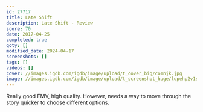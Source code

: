 ```yaml
---
id: 27717
title: Late Shift
description: Late Shift - Review
score: 70
date: 2017-04-25
completed: true
goty: []
modified_date: 2024-04-17
screenshots: []
tags: []
videos: []
cover: //images.igdb.com/igdb/image/upload/t_cover_big/co1njk.jpg
image: //images.igdb.com/igdb/image/upload/t_screenshot_huge/lupehp2v1sye9qqaz8sj.jpg
---
```

Really good FMV, high quality. However, needs a way to move through the story quicker to choose different options.